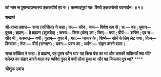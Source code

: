 **को नाम स पुमान्ब्रह्मन्कस्य ङ्क्षकवीर्य एव च ।** **कस्माद्गुहां गत: शिष्ये ङ्क्षकतेजो यवनार्दन: ॥ १॥** 

**शब्दार्थ** 

**श्री-राजा उवाच—** **राजा (परीक्षित) ने कहा** **; क:—** **कौन** **; नाम—** **विशेष रूप से** **; स:—** **वह** **; पुमान्—** **पुरुष** **; ब्रह्मन्—** **हे ब्राह्मण** **(शुकदेव)** **; कस्य—** **किस (वंश) का** **; किम्—** **क्या** **; वीर्य:—** **शक्ति** **; एव च—** **और भी** **; कस्मात्—** **क्यों** **; गुहाम्—** **गुफा में** **;** **गत:—** **जाकर के** **; शिष्ये—** **सोने के लिए लेट गया** **; किम्—** **किसका** **; तेज:—** **वीर्य (सन्तान)** **; यवन—** **यवन का** **; अर्दन:—** **संहार करने वाला।** **.** 

**राजा परीक्षित ने कहा : हे ब्राह्मण, वह पुरुष कौन था? वह किस वंश का था और उसकी** **शक्तियाँ क्या थीं? श्लेच्छ का संहार करने वाला वह व्यक्ति गुफा में क्यों सोया हुआ था और वह** **किसका पुत्र था?** **** 

**श्रीशुक उवाच** 